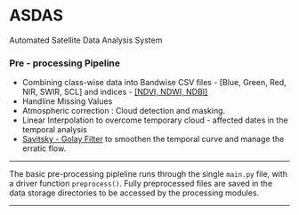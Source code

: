 # ASDAS
Automated Satellite Data Analysis System

### Pre - processing Pipeline
* Combining class-wise data into Bandwise CSV files - [Blue, Green, Red, NIR, SWIR, SCL] and indices - [[NDVI, NDWI, NDBI]](https://www.linkedin.com/pulse/ndvi-ndbi-ndwi-calculation-using-landsat-7-8-tek-bahadur-kshetri)
* Handline Missing Values 
* Atmospheric correction : Cloud detection and masking.
* Linear Interpolation to overcome temporary cloud - affected dates in the temporal analysis
* [Savitsky - Golay Filter](http://www.statistics4u.com/fundstat_eng/cc_filter_savgolay.html) to smoothen the temporal curve and manage the erratic flow.

---

The basic pre-processing pipleline runs through the single `main.py` file, with a driver function `preprocess()`. 
Fully preprocessed files are saved in the data storage directories to be accessed by the processing modules.

---
